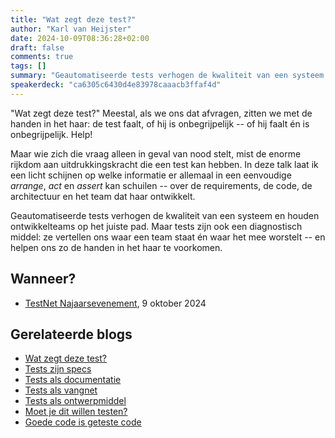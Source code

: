 ```yaml
---
title: "Wat zegt deze test?"
author: "Karl van Heijster"
date: 2024-10-09T08:36:28+02:00
draft: false
comments: true
tags: []
summary: "Geautomatiseerde tests verhogen de kwaliteit van een systeem en houden ontwikkelteams op het juiste pad. Maar tests zijn ook een diagnostisch middel: ze vertellen ons waar een team staat én waar het mee worstelt -- en helpen ons zo de handen in het haar te voorkomen."
speakerdeck: "ca6305c6430d4e83978caaacb3ffaf4d"
---
```


"Wat zegt deze test?" Meestal, als we ons dat afvragen, zitten we met de handen in het haar: de test faalt, of hij is onbegrijpelijk -- of hij faalt én is onbegrijpelijk. Help!


Maar wie zich die vraag alleen in geval van nood stelt, mist de enorme rijkdom aan uitdrukkingskracht die een test kan hebben. In deze talk laat ik een licht schijnen op welke informatie er allemaal in een eenvoudige *arrange*, *act* en *assert* kan schuilen -- over de requirements, de code, de architectuur en het team dat haar ontwikkelt.


Geautomatiseerde tests verhogen de kwaliteit van een systeem en houden ontwikkelteams op het juiste pad. Maar tests zijn ook een diagnostisch middel: ze vertellen ons waar een team staat én waar het mee worstelt -- en helpen ons zo de handen in het haar te voorkomen. 


## Wanneer?


- [TestNet Najaarsevenement](https://www.testnet.org/), 9 oktober 2024


## Gerelateerde blogs


- [Wat zegt deze test?](/blog/24/08/wat-zegt-deze-test/)
- [Tests zijn specs](/blog/22/12/tests-zijn-specs/)
- [Tests als documentatie](/blog/22/09/tests-als-documentatie/)
- [Tests als vangnet](/blog/22/09/tests-als-vangnet/)
- [Tests als ontwerpmiddel](/blog/22/09/tests-als-ontwerpmiddel/)
- [Moet je dit willen testen?](/blog/21/08/moet-je-dit-willen-testen/)
- [Goede code is geteste code](/blog/24/07/goede-code-is-geteste-code/)
